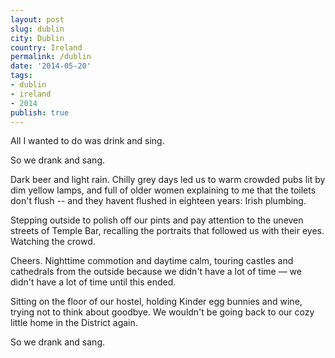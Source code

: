 ```yaml
---
layout: post
slug: dublin
city: Dublin
country: Ireland
permalink: /dublin
date: '2014-05-20'
tags:
- dublin
- ireland
- 2014
publish: true
---
```


All I wanted to do was drink and sing.

So we drank and sang.

Dark beer and light rain. Chilly grey days led us to warm crowded pubs lit by dim yellow lamps, and full of older women explaining to me that the toilets don't flush -- and they havent flushed in eighteen years: Irish plumbing.

Stepping outside to polish off our pints and pay attention to the uneven streets of Temple Bar, recalling the portraits that followed us with their eyes. Watching the crowd.

Cheers. Nighttime commotion and daytime calm, touring castles and cathedrals from the outside because we didn't have a lot of time &mdash; we didn't have a lot of time until this ended.

Sitting on the floor of our hostel, holding Kinder egg bunnies and wine, trying not to think about goodbye. We wouldn't be going back to our cozy little home in the District again.

So we drank and sang.